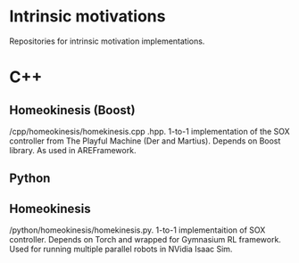 # Intrinsic motivations
Repositories for intrinsic motivation implementations.

# C++
## Homeokinesis (Boost)
/cpp/homeokinesis/homekinesis.cpp .hpp. 1-to-1 implementation of the SOX controller from The Playful Machine (Der and Martius). Depends on Boost library. As used in AREFramework. 

## Python
## Homeokinesis
/python/homeokinesis/homekinesis.py. 1-to-1 implementaition of SOX controller. Depends on Torch and wrapped for Gymnasium RL framework. Used for running multiple parallel robots in NVidia Isaac Sim.

